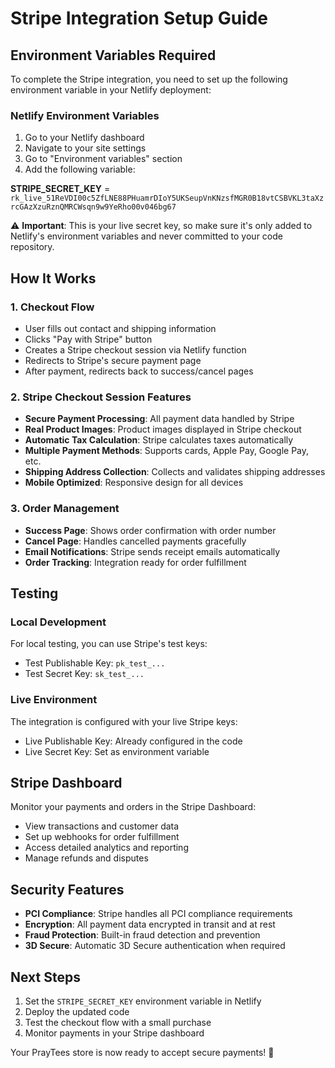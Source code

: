 # Stripe Integration Setup Guide

## Environment Variables Required

To complete the Stripe integration, you need to set up the following environment variable in your Netlify deployment:

### Netlify Environment Variables

1. Go to your Netlify dashboard
2. Navigate to your site settings
3. Go to "Environment variables" section
4. Add the following variable:

**STRIPE_SECRET_KEY** = `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`

⚠️ **Important**: This is your live secret key, so make sure it's only added to Netlify's environment variables and never committed to your code repository.

## How It Works

### 1. Checkout Flow
- User fills out contact and shipping information
- Clicks "Pay with Stripe" button
- Creates a Stripe checkout session via Netlify function
- Redirects to Stripe's secure payment page
- After payment, redirects back to success/cancel pages

### 2. Stripe Checkout Session Features
- **Secure Payment Processing**: All payment data handled by Stripe
- **Real Product Images**: Product images displayed in Stripe checkout
- **Automatic Tax Calculation**: Stripe calculates taxes automatically
- **Multiple Payment Methods**: Supports cards, Apple Pay, Google Pay, etc.
- **Shipping Address Collection**: Collects and validates shipping addresses
- **Mobile Optimized**: Responsive design for all devices

### 3. Order Management
- **Success Page**: Shows order confirmation with order number
- **Cancel Page**: Handles cancelled payments gracefully
- **Email Notifications**: Stripe sends receipt emails automatically
- **Order Tracking**: Integration ready for order fulfillment

## Testing

### Local Development
For local testing, you can use Stripe's test keys:
- Test Publishable Key: `pk_test_...`
- Test Secret Key: `sk_test_...`

### Live Environment
The integration is configured with your live Stripe keys:
- Live Publishable Key: Already configured in the code
- Live Secret Key: Set as environment variable

## Stripe Dashboard

Monitor your payments and orders in the Stripe Dashboard:
- View transactions and customer data
- Set up webhooks for order fulfillment
- Access detailed analytics and reporting
- Manage refunds and disputes

## Security Features

- **PCI Compliance**: Stripe handles all PCI compliance requirements
- **Encryption**: All payment data encrypted in transit and at rest
- **Fraud Protection**: Built-in fraud detection and prevention
- **3D Secure**: Automatic 3D Secure authentication when required

## Next Steps

1. Set the `STRIPE_SECRET_KEY` environment variable in Netlify
2. Deploy the updated code
3. Test the checkout flow with a small purchase
4. Monitor payments in your Stripe dashboard

Your PrayTees store is now ready to accept secure payments! 🎉 